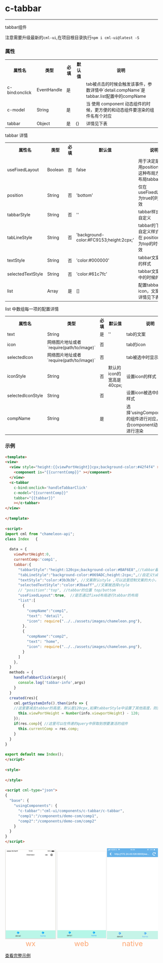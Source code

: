 # c-tabbar

---

tabbar组件

注意需要升级最新的`cml-ui`,在项目根目录执行`npm i cml-ui@latest -S`

### 属性

<table>
  <tr>
    <th>属性名</th>
    <th>类型</th>
    <th>必填</th>
    <th>默认值</th>
    <th>说明</th>
  </tr>
  <tr>
    <td>c-bind:onclick</td>
    <td>EventHandle</td>
    <td>是</td>
    <td></td>
    <td>tab被点击的时候会触发该事件，参数详情中`detail.compName`是tabbar.list配置中的compName</td>
  </tr>
  <tr>
    <td>c-model</td>
    <td>String</td>
    <td>是</td>
    <td></td>
    <td>当 使用 component 动态组件的时候，更方便的和动态组件要渲染的组件名有个对应</td>
  </tr>
  <tr>
    <td>tabbar</td>
    <td>Object</td>
    <td>是</td>
    <td>{}</td>
    <td>详情见下表</td>
  </tr>
</table>

tabbar 详情

<table>
  <tr>
    <th>属性名</th>
    <th>类型</th>
    <th>必填</th>
    <th>默认值</th>
    <th>说明</th>
  </tr>
  <tr>
    <td>useFixedLayout</td>
    <td>Boolean</td>
    <td>否</td>
    <td>false</td>
    <td>用于决定是否使用position:fixed 这种布局方式去布局tabbar组件</td>
  </tr>
  <tr>
    <td>position</td>
    <td>String</td>
    <td>否</td>
    <td>'bottom'</td>
    <td>仅在useFixedLayout 为true的时候生效</td>
  </tr>
  <tr>
    <td>tabbarStyle</td>
    <td>String</td>
    <td>否</td>
    <td>''</td>
    <td>tabbar样式支持自定义</td>
  </tr>
  <tr>
    <td>tabLineStyle</td>
    <td>String</td>
    <td>否</td>
    <td>'background-color:#FC9153;height:2cpx;'</td>
    <td>tabbar的下划线自定义样式，仅在 position 设置为top的时候有效</td>
  </tr>
  <tr>
    <td>textStyle</td>
    <td>String</td>
    <td>否</td>
    <td>'color:#000000'</td>
    <td>tabbar文案默认的样式</td>
  </tr>
  <tr>
    <td>selectedTextStyle</td>
    <td>String</td>
    <td>否</td>
    <td>'color:#61c7fc'</td>
    <td>tabbar文案被选中的时候的样式</td>
  </tr>
  <tr>
    <td>list</td>
    <td>Array</td>
    <td>是</td>
    <td>[]</td>
    <td>配置tabbar的icon，文案等，详情见下表</td>
  </tr>
</table>

list 中数组每一项的配置详情

<table>
  <tr>
    <th>属性名</th>
    <th>类型</th>
    <th>必填</th>
    <th>默认值</th>
    <th>说明</th>
  </tr>
  <tr>
    <td>text</td>
    <td>String</td>
    <td>是</td>
    <td>''</td>
    <td>tab的文案</td>
  </tr>
  <tr>
    <td>icon</td>
    <td>网络图片地址或者`require(path/to/image)`</td>
    <td>否</td>
    <td></td>
    <td>tab的icon</td>
  </tr>
  <tr>
    <td>selectedIcon</td>
    <td>网络图片地址或者`require(path/to/image)`</td>
    <td>否</td>
    <td></td>
    <td>tab被选中时显示的icon</td>
  </tr>
  <tr>
    <td>iconStyle</td>
    <td>String</td>
    <td>否</td>
    <td>默认的icon的宽高是40cpx;</td>
    <td>设置icon的样式</td>
  </tr>
  <tr>
    <td>selectedIconStyle</td>
    <td>String</td>
    <td>否</td>
    <td></td>
    <td>设置icon被选中的时候的样式</td>
  </tr>
  <tr>
    <td>compName</td>
    <td>String</td>
    <td>是</td>
    <td></td>
    <td>选择'usingComponents'中的组件进行对应，需要结合component动态组件进行渲染</td>
  </tr>
</table>

### 示例

```html
<template>
<view>
  <view style="height:{{viewPortHeight}}cpx;background-color:#42f4f4" >
    <component is="{{currentComp}}" ></component>
  </view>
  <c-tabbar 
    c-bind:onclick='handleTabbarClick' 
    c-model="{{currentComp}}"  
    tabbar="{{tabbar}}"
    ></c-tabbar>
</view>
  
</template>

<script>
import cml from "chameleon-api";
class Index   {

  data = {
    viewPortHeight:0,
    currentComp:'comp1',
    tabbar:{
      "tabbarStyle":"height:120cpx;background-color:#BAF6E8",//tabbar最外层的样式支持自定义
      "tabLineStyle":"background-color:#069ADC;height:2cpx;",//自定义tabline的高度和背景色
      "textStyle":"color:#3b3b3b", //文案默认style ,可以这里控制文案的大小，样式等
      "selectedTextStyle":"color:#3baaff",//文案被选择style
      // "position":"top", //tabbar的位置 top/bottom
      "useFixedLayout":true,  //是否通过fixed布局进行tabbar的布局
      "list":[
        { 
          "compName":"comp1",
          "text": "detail",
          "icon": require("../../assets/images/chameleon.png"),
        },
        {
          "compName":"comp2",
          "text": "home",
          "icon": require("../../assets/images/chameleon.png"),
        }
      ]
    },
  }
  methods = {
    handleTabbarClick(args){
      console.log('tabbar-info',args)
    }
  }
  created(res){
    cml.getSystemInfo().then(info => {
    //这里要减去tabbar的高度，默认是120cpx,如果tabbarStyle中设置了其他高度，则要减去对应的值；
      this.viewPortHeight = Number(info.viewportHeight) - 120;
    });
    if(res.comp){ //这里可以在传递的query中获取到想要激活的组件
      this.currentComp = res.comp;
    }
  }
}

export default new Index();
</script>

<style>

</style>

<script cml-type="json">
{
  "base": {
    "usingComponents": {
      "c-tabbar":"cml-ui/components/c-tabbar/c-tabbar",
      "comp1":"/components/demo-com/comp1",
      "comp2":"/components/demo-com/comp2"
    }
  }
}
</script>

```

<div style="display: flex;flex-direction: row;justify-content: space-around; align-items: flex-end;">
  <div style="display: flex;flex-direction: column;align-items: center;">
    <img src="../../../assets/c-tabbar-wx.png" width="200px" height="100%" />
    <text style="color: #fda775;font-size: 24px;">wx</text>
  </div>
  <div style="display: flex;flex-direction: column;align-items: center;">
    <img src="../../../assets/c-tabbar-web.png" width="200px" height="100%"/>
    <text style="color: #fda775;font-size: 24px;">web</text>
  </div>
  <div style="display: flex;flex-direction: column;align-items: center;">
    <img src="../../../assets/c-tabbar-weex.png" width="200px" height="100%"/>
    <text style="color: #fda775;font-size: 24px;">native</text>
  </div>
</div>

[查看完整示例](/example/c-tabbar.html)
